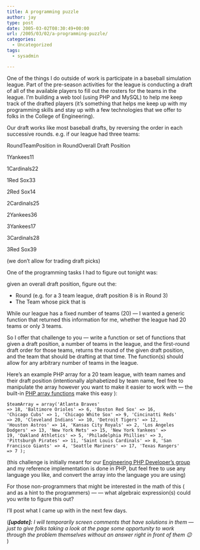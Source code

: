 ```yaml
---
title: A programming puzzle
author: jay
type: post
date: 2005-03-02T08:30:49+00:00
url: /2005/03/02/a-programming-puzzle/
categories:
  - Uncategorized
tags:
  - sysadmin

---
```

One of the things I do outside of work is participate in a baseball simulation league. Part of the pre-season activities for the league is conducting a draft of all of the available players to fill out the rosters for the teams in the league. I’m building a web tool (using PHP and MySQL) to help me keep track of the drafted players (it’s something that helps me keep up with my programming skills and stay up with a few technologies that we offer to folks in the College of Engineering).

Our draft works like most baseball drafts, by reversing the order in each successive rounds. e.g. if our league had three teams:

RoundTeamPosition in RoundOverall Draft Position

1Yankees11

1Cardinals22

1Red Sox33

2Red Sox14

2Cardinals25

2Yankees36

3Yankees17

3Cardinals28

3Red Sox39

(we don’t allow for trading draft picks)

One of the programming tasks I had to figure out tonight was:

given an overall draft position, figure out the:

  * Round (e.g. for a 3 team league, draft position 8 is in Round 3)
  * The Team whose pick that is

While our league has a fixed number of teams (20) — I wanted a generic function that returned this information for me, whether the league had 20 teams or only 3 teams.

So I offer that challenge to you — write a function or set of functions that given a draft position, a number of teams in the league, and the first-round draft order for those teams, returns the round of the given draft position, and the team that should be drafting at that time. The function(s) should allow for any arbitrary number of teams in the league.

Here’s an example PHP array for a 20 team league, with team names and their draft position (intentionally alphabetized by team name, feel free to manipulate the array however you want to make it easier to work with — the built-in [PHP array functions][1] make this easy ):

  <code class="highlighter-rouge">$teamArray = array('Atlanta Braves' =&gt; 18,  'Baltimore Orioles' =&gt; 6,  'Boston Red Sox' =&gt; 16,  'Chicago Cubs' =&gt; 1,  'Chicago White Sox' =&gt; 9,  'Cincinatti Reds' =&gt; 20,  'Cleveland Indians' =&gt; 10,  'Detroit Tigers' =&gt; 12,  'Houston Astros' =&gt; 14,  'Kansas City Royals' =&gt; 2,  'Los Angeles Dodgers' =&gt; 13,  'New York Mets' =&gt; 15,  'New York Yankees' =&gt; 19,  'Oakland Athletics' =&gt; 5,  'Philadelphia Phillies' =&gt; 3,  'Pittsburgh Pirates' =&gt; 11,  'Saint Louis Cardinals' =&gt; 8,  'San Francisco Giants' =&gt; 4,  'Seattle Mariners' =&gt; 17,  'Texas Rangers' =&gt; 7 );  </code>

(this challenge is initially meant for our [Engineering PHP Developer’s group][2] and my reference implementation is done in PHP, but feel free to use any language you like, and convert the array into the language you are using)

For those non-programmers that might be interested in the math of this ( and as a hint to the programmers) — — what algebraic expression(s) could you write to figure this out?

I’ll post what I came up with in the next few days.

(_**[update]:** I will temporarily screen comments that have solutions in them — just to give folks taking a look at the page some opportunity to work through the problem themselves without an answer right in front of them 😉_ )

 [1]: //us2.php.net/manual/en/ref.array.php"
 [2]: //sysadm.eos.ncsu.edu/site/pages/phpdev/default"